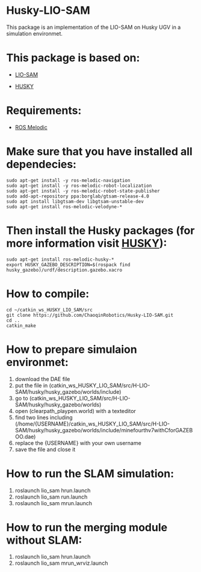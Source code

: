 # Husky-LIO-SAM
This package is an implementation of the LIO-SAM on Husky UGV in a simulation environmet.

This package is based on:
=========================
  - [LIO-SAM](https://github.com/TixiaoShan/LIO-SAM)
  
  - [HUSKY](https://github.com/husky/husky/tree/3af80eab1ec0b0d44259c6c8797e4a28797507ca)


Requirements:
============
  - [ROS Melodic](http://wiki.ros.org/melodic/Installation/Ubuntu)


Make sure that you have installed all dependecies:
==================================================

```
sudo apt-get install -y ros-melodic-navigation
sudo apt-get install -y ros-melodic-robot-localization
sudo apt-get install -y ros-melodic-robot-state-publisher
sudo add-apt-repository ppa:borglab/gtsam-release-4.0
sudo apt install libgtsam-dev libgtsam-unstable-dev
sudo apt-get install ros-melodic-velodyne-*
```

Then install the Husky packages (for more information visit [HUSKY](http://wiki.ros.org/Robots/Husky)):
==============================================================================================

```
sudo apt-get install ros-melodic-husky-*
export HUSKY_GAZEBO_DESCRIPTION=$(rospack find husky_gazebo)/urdf/description.gazebo.xacro
```
  

How to compile:
===============

```
cd ~/catkin_ws_HUSKY_LIO_SAM/src
git clone https://github.com/ChaoqinRobotics/Husky-LIO-SAM.git
cd ..
catkin_make
```

How to prepare simulaion environmet:
====================================
1. download the DAE file
2. put the file in (catkin_ws_HUSKY_LIO_SAM/src/H-LIO-SAM/husky/husky_gazebo/worlds/include)
3. go to (catkin_ws_HUSKY_LIO_SAM/src/H-LIO-SAM/husky/husky_gazebo/worlds)
4. open (clearpath_playpen.world) with a texteditor
5. find two lines including (<uri>/home/{USERNAME}/catkin_ws_HUSKY_LIO_SAM/src/H-LIO-SAM/husky/husky_gazebo/worlds/include/minefourthv7withCforGAZEBOO.dae</uri>)
6. replace the {USERNAME}  with your own username
7. save the file and close it

How to run the SLAM simulation:
===============================
1. roslaunch lio_sam hrun.launch
2. roslaunch lio_sam run.launch
3. roslaunch lio_sam mrun.launch



How to run the merging module without SLAM:
===========================================
1. roslaunch lio_sam hrun.launch
2. roslaunch lio_sam mrun_wrviz.launch
